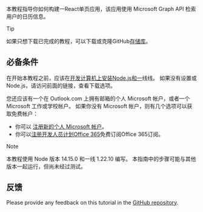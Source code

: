 <!-- markdownlint-disable MD002 MD041 -->

本教程指导你如何构建一React单页应用，该应用使用 Microsoft Graph API 检索用户的日历信息。

> [!TIP]
> 如果只想下载已完成的教程，可以下载或克隆GitHub[存储库](https://github.com/microsoftgraph/msgraph-training-reactspa)。

## <a name="prerequisites"></a>必备条件

在开始本教程之前，应该在[开发计算机上安装Node.js](https://nodejs.org)[和一](https://classic.yarnpkg.com/)线线。 如果没有设置或Node.js，请访问前面的链接，查看下载选项。

您还应该有一个在 Outlook.com 上拥有邮箱的个人 Microsoft 帐户，或者一个 Microsoft 工作或学校帐户。 如果你没有 Microsoft 帐户，则有几个选项可以获取免费帐户：

- 你可以 [注册新的个人 Microsoft 帐户](https://signup.live.com/signup?wa=wsignin1.0&rpsnv=12&ct=1454618383&rver=6.4.6456.0&wp=MBI_SSL_SHARED&wreply=https://mail.live.com/default.aspx&id=64855&cbcxt=mai&bk=1454618383&uiflavor=web&uaid=b213a65b4fdc484382b6622b3ecaa547&mkt=E-US&lc=1033&lic=1)。
- 你可以[注册开发人员计划Office 365](https://developer.microsoft.com/office/dev-program)免费订阅Office 365订阅。

> [!NOTE]
> 本教程使用 Node 版本 14.15.0 和一线 1.22.10 编写。 本指南中的步骤可能与其他版本一起运行，但尚未经过测试。

## <a name="feedback"></a>反馈

Please provide any feedback on this tutorial in the [GitHub repository](https://github.com/microsoftgraph/msgraph-training-reactspa).
